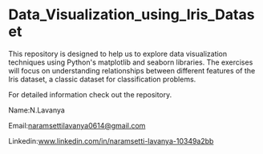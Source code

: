 # Data_Visualization_using_Iris_Dataset

  This repository is designed to help us to explore data visualization techniques using Python's matplotlib and seaborn libraries. The exercises will focus on understanding relationships between different features of the Iris dataset, a classic dataset for classification problems. 

  For detailed information check out the repository.




  Name:N.Lavanya
  
  Email:naramsettilavanya0614@gmail.com
  
  Linkedin:www.linkedin.com/in/naramsetti-lavanya-10349a2bb
